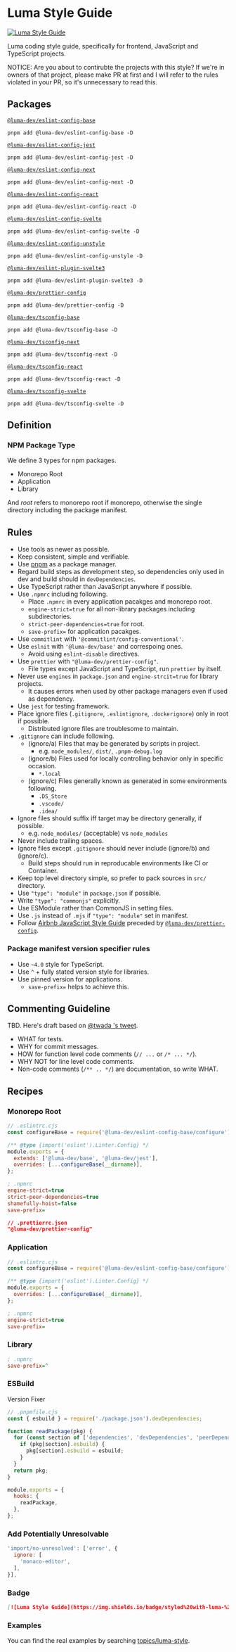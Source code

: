 # Luma Style Guide

[![Luma Style Guide](https://img.shields.io/badge/styled%20with-luma-%23c5ebeb?style=flat-square)](https://github.com/luma-dev/luma-style-guide#readme)

Luma coding style guide, specifically for frontend, JavaScript and TypeScript projects.

NOTICE: Are you about to contirubte the projects with this style? If we're in owners of that project, please make PR at first and I will refer to the rules violated in your PR, so it's unnecessary to read this.

## Packages

[`@luma-dev/eslint-config-base`](https://www.npmjs.com/package/@luma-dev/eslint-config-base)

```
pnpm add @luma-dev/eslint-config-base -D
```

[`@luma-dev/eslint-config-jest`](https://www.npmjs.com/package/@luma-dev/eslint-config-jest)

```
pnpm add @luma-dev/eslint-config-jest -D
```

[`@luma-dev/eslint-config-next`](https://www.npmjs.com/package/@luma-dev/eslint-config-next)

```
pnpm add @luma-dev/eslint-config-next -D
```

[`@luma-dev/eslint-config-react`](https://www.npmjs.com/package/@luma-dev/eslint-config-react)

```
pnpm add @luma-dev/eslint-config-react -D
```

[`@luma-dev/eslint-config-svelte`](https://www.npmjs.com/package/@luma-dev/eslint-config-svelte)

```
pnpm add @luma-dev/eslint-config-svelte -D
```

[`@luma-dev/eslint-config-unstyle`](https://www.npmjs.com/package/@luma-dev/eslint-config-unstyle)

```
pnpm add @luma-dev/eslint-config-unstyle -D
```

[`@luma-dev/eslint-plugin-svelte3`](https://www.npmjs.com/package/@luma-dev/eslint-plugin-svelte3)

```
pnpm add @luma-dev/eslint-plugin-svelte3 -D
```

[`@luma-dev/prettier-config`](https://www.npmjs.com/package/@luma-dev/prettier-config)

```
pnpm add @luma-dev/prettier-config -D
```

[`@luma-dev/tsconfig-base`](https://www.npmjs.com/package/@luma-dev/tsconfig-base)

```
pnpm add @luma-dev/tsconfig-base -D
```

[`@luma-dev/tsconfig-next`](https://www.npmjs.com/package/@luma-dev/tsconfig-next)

```
pnpm add @luma-dev/tsconfig-next -D
```

[`@luma-dev/tsconfig-react`](https://www.npmjs.com/package/@luma-dev/tsconfig-react)

```
pnpm add @luma-dev/tsconfig-react -D
```

[`@luma-dev/tsconfig-svelte`](https://www.npmjs.com/package/@luma-dev/tsconfig-svelte)

```
pnpm add @luma-dev/tsconfig-svelte -D
```

## Definition

### NPM Package Type

We define 3 types for npm packages.

- Monorepo Root
- Application
- Library

And _root_ refers to monorepo root if monorepo, otherwise the single directory including the package manifest.

## Rules

- Use tools as newer as possible.
- Keep consistent, simple and verifiable.
- Use [pnpm](https://pnpm.io/) as a package manager.
- Regard build steps as development step, so dependencies only used in dev and build should in `devDependencies`.
- Use TypeScript rather than JavaScript anywhere if possible.
- Use `.npmrc` including following.
  - Place `.npmrc` in every application pacakges and monorepo root.
  - `engine-strict=true` for all non-library packages including subdirectories.
  - `strict-peer-dependencies=true` for root.
  - `save-prefix=` for application pacakges.
- Use `commitlint` with `'@commitlint/config-conventional'`.
- Use `eslnit` with `'@luma-dev/base'` and correspoing ones.
  - Avoid using `eslint-disable` directives.
- Use `prettier` with `"@luma-dev/prettier-config"`.
  - File types except JavaScript and TypeScript, run `prettier` by itself.
- Never use `engines` in `package.json` and `engine-strcit=true` for library projects.
  - It causes errors when used by other package managers even if used as dependency.
- Use `jest` for testing framework.
- Place ignore files (`.gitignore`, `.eslintignore`, `.dockerignore`) only in root if possible.
  - Distributed ignore files are troublesome to maintain.
- `.gitignore` can include following.
  - (ignore/a) Files that may be generated by scripts in project.
    - e.g. `node_modules/`, `dist/`, `.pnpm-debug.log`
  - (ignore/b) Files used for locally controlling behavior only in specific occasion.
    - `*.local`
  - (ignore/c) Files generally known as generated in some environments following.
    - `.DS_Store`
    - `.vscode/`
    - `.idea/`
- Ignore files should suffix iff target may be directory generally, if possible.
  - e.g. `node_modules/` (acceptable) vs `node_modules`
- Never include trailing spaces.
- Ignore files except `.gitignore` should never include (ignore/b) and (ignore/c).
  - Build steps should run in reproducable environments like CI or Container.
- Keep top level directory simple, so prefer to pack sources in `src/` directory.
- Use `"type": "module"` in `package.json` if possible.
- Write `"type": "commonjs"` explicitly.
- Use ESModule rather than CommonJS in setting files.
- Use `.js` instead of `.mjs` if `"type": "module"` set in manifest.
- Follow [Airbnb JavaScript Style Guide](https://github.com/airbnb/javascript) preceded by [`@luma-dev/prettier-config`](./packages/prettier-config/index.json).

### Package manifest version specifier rules

- Use `~4.0` style for TypeScript.
- Use `^` + fully stated version style for libraries.
- Use pinned version for applications.
  - `save-prefix=` helps to achieve this.

## Commenting Guideline

TBD. Here's draft based on [@twada 's tweet](https://twitter.com/t_wada/status/904916106153828352).

- WHAT for tests.
- WHY for commit messages.
- HOW for function level code comments (`// ...` or `/* ... */`).
- WHY NOT for line level code comments.
- Non-code comments (`/** .. */`) are documentation, so write WHAT.

## Recipes

### Monorepo Root

```js
// .eslintrc.cjs
const configureBase = require('@luma-dev/eslint-config-base/configure');

/** @type {import('eslint').Linter.Config} */
module.exports = {
  extends: ['@luma-dev/base', '@luma-dev/jest'],
  overrides: [...configureBase(__dirname)],
};
```

```ini
; .npmrc
engine-strict=true
strict-peer-dependencies=true
shamefully-hoist=false
save-prefix=
```

```json
// .prettierrc.json
"@luma-dev/prettier-config"
```

### Application

```js
// .eslintrc.cjs
const configureBase = require('@luma-dev/eslint-config-base/configure');

/** @type {import('eslint').Linter.Config} */
module.exports = {
  overrides: [...configureBase(__dirname)],
};
```

```ini
; .npmrc
engine-strict=true
save-prefix=
```

### Library

```ini
; .npmrc
save-prefix=^
```

### ESBuild

Version Fixer

```js
// .pnpmfile.cjs
const { esbuild } = require('./package.json').devDependencies;

function readPackage(pkg) {
  for (const section of ['dependencies', 'devDependencies', 'peerDependencies', 'optionalDependencies']) {
    if (pkg[section].esbuild) {
      pkg[section].esbuild = esbuild;
    }
  }
  return pkg;
}

module.exports = {
  hooks: {
    readPackage,
  },
};
```

### Add Potentially Unresolvable 

```js
'import/no-unresolved': ['error', {
  ignore: [
    'monaco-editor',
  ],
}],
```

### Badge

```md
[![Luma Style Guide](https://img.shields.io/badge/styled%20with-luma-%23c5ebeb?style=flat-square)](https://github.com/luma-dev/luma-style-guide#readme)
```

### Examples

You can find the real examples by searching [topics/luma-style](https://github.com/topics/luma-style).
